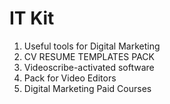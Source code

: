 # IT Kit

1. Useful tools for Digital Marketing
2. CV RESUME TEMPLATES PACK
3. Videoscribe-activated software
4. Pack for Video Editors
5. Digital Marketing Paid Courses
